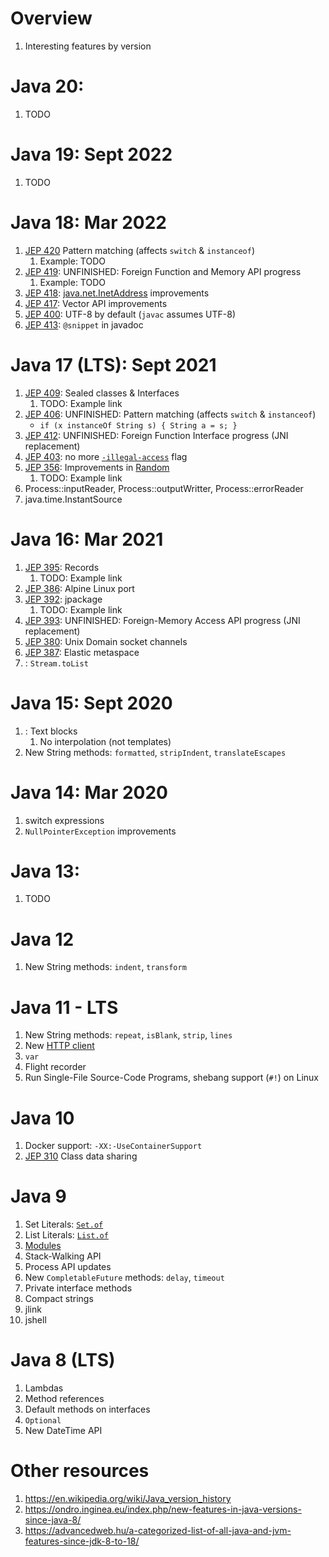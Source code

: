 # Overview
1. Interesting features by version


# Java 20:
1. TODO


# Java 19: Sept 2022
1. TODO


# Java 18: Mar 2022
1. [JEP 420](https://openjdk.org/jeps/420) Pattern matching (affects `switch` & `instanceof`)
    1. Example: TODO
1. [JEP 419](https://openjdk.org/jeps/419): UNFINISHED: Foreign Function and Memory API progress
    1. Example: TODO
1. [JEP 418](https://openjdk.org/jeps/418): [java.net.InetAddress](https://docs.oracle.com/en/java/javase/18/docs/api/java.base/java/net/InetAddress.html) improvements
1. [JEP 417](https://openjdk.org/jeps/417): Vector API improvements
1. [JEP 400](https://openjdk.org/jeps/400): UTF-8 by default (`javac` assumes UTF-8)
1. [JEP 413](https://openjdk.org/jeps/413): `@snippet` in javadoc


# Java 17 (LTS): Sept 2021
1. [JEP 409](https://openjdk.org/jeps/409): Sealed classes & Interfaces
    1. TODO: Example link
1. [JEP 406](https://openjdk.org/jeps/406): UNFINISHED: Pattern matching (affects `switch` & `instanceof`)
    - `if (x instanceOf String s) { String a = s; }`
1. [JEP 412](https://openjdk.org/jeps/412): UNFINISHED: Foreign Function Interface progress (JNI replacement)
1. [JEP 403](https://openjdk.org/jeps/403): no more [`-illegal-access`](TODO) flag
1. [JEP 356](https://openjdk.org/jeps/356): Improvements in [Random](TODO)
    1. TODO: Example link
1. Process::inputReader, Process::outputWritter, Process::errorReader
1. java.time.InstantSource


# Java 16: Mar 2021
1. [JEP 395](https://openjdk.org/jeps/395): Records
    1. TODO: Example link
1. [JEP 386](https://openjdk.org/jeps/386): Alpine Linux port
1. [JEP 392](https://openjdk.org/jeps/392): jpackage
    1. TODO: Example link
1. [JEP 393](https://openjdk.org/jeps/393): UNFINISHED: Foreign-Memory Access API progress (JNI replacement)
1. [JEP 380](https://openjdk.org/jeps/380): Unix Domain socket channels
1. [JEP 387](https://openjdk.org/jeps/387): Elastic metaspace
1. [](): `Stream.toList`


# Java 15: Sept 2020
1. [](TODO): Text blocks
    1. No interpolation (not templates)
1. New String methods: `formatted`, `stripIndent`, `translateEscapes`


# Java 14: Mar 2020
1. switch expressions
1. `NullPointerException` improvements


# Java 13:
1. TODO


# Java 12
1. New String methods: `indent`, `transform`


# Java 11 - LTS
1. New String methods: `repeat`, `isBlank`, `strip`, `lines`
1. New [HTTP client](TODO)
1. `var`
1. Flight recorder
1. Run Single-File Source-Code Programs, shebang support (`#!`) on Linux


# Java 10
1. Docker support: `-XX:-UseContainerSupport`
1. [JEP 310](https://openjdk.org/jeps/310) Class data sharing


# Java 9
1. Set Literals: [`Set.of`](TODO)
1. List Literals: [`List.of`](TODO)
1. [Modules](TODO)
1. Stack-Walking API
1. Process API updates
1. New `CompletableFuture` methods: `delay`, `timeout`
1. Private interface methods
1. Compact strings
1. jlink
1. jshell


# Java 8 (LTS)
1. Lambdas
1. Method references
1. Default methods on interfaces
1. `Optional`
1. New DateTime API


# Other resources
1. https://en.wikipedia.org/wiki/Java_version_history
1. https://ondro.inginea.eu/index.php/new-features-in-java-versions-since-java-8/
1. https://advancedweb.hu/a-categorized-list-of-all-java-and-jvm-features-since-jdk-8-to-18/
